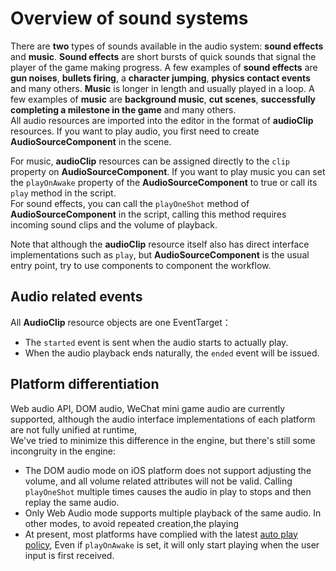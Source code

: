 # Overview of sound systems

There are __two__ types of sounds available in the audio system: __sound effects__ and __music__.  __Sound effects__ are short bursts of quick sounds that signal the player of the game making progress. A few examples of __sound effects__ are __gun noises__, __bullets firing__, a __character jumping__, __physics contact events__ and many others. __Music__ is longer in length and usually played in a loop. A few examples of __music__ are __background music__, __cut scenes__, __successfully completing a milestone in the game__ and many others.<br>
All audio resources are imported into the editor in the format of **audioClip** resources. If you want to play audio, you first need to create **AudioSourceComponent** in the scene.

For music, **audioClip** resources can be assigned directly to the `clip` property on **AudioSourceComponent**. If you want to play music you can set the `playOnAwake` property of the **AudioSourceComponent** to true or call its `play` method in the script. <br>
For sound effects, you can call the `playOneShot` method of **AudioSourceComponent** in the script, calling this method requires incoming sound clips and the volume of playback.

Note that although the **audioClip** resource itself also has direct interface implementations such as `play`, but **AudioSourceComponent** is the usual entry point, try to use components to component the workflow.

## Audio related events
All **AudioClip** resource objects are one EventTarget：
  * The `started` event is sent when the audio starts to actually play.
  * When the audio playback ends naturally, the `ended` event will be issued.

## Platform differentiation

Web audio API, DOM audio, WeChat mini game audio are currently supported, although the audio interface implementations of each platform are not fully unified at runtime, <br>
We've tried to minimize this difference in the engine, but there's still some incongruity in the engine:
  * The DOM audio mode on iOS platform does not support adjusting the volume, and all volume related attributes will not be valid. Calling `playOneShot` multiple times causes the audio in play to stops and then replay the same audio.
  * Only Web Audio mode supports multiple playback of the same audio. In other modes, to avoid repeated creation,the playing
  * At present, most platforms have complied with the latest [auto play policy](https://www.chromium.org/audio-video/autoplay), Even if `playOnAwake` is set, it will only start playing when the user input is first received.